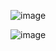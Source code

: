 ![image](https://github.com/user-attachments/assets/c888a73d-c654-4074-a61a-aec332db1d75)

![image](https://github.com/user-attachments/assets/c1653d05-1d17-434f-8011-9cc1fce4fc68)
